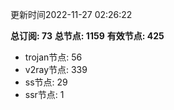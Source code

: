 更新时间2022-11-27 02:26:22

**总订阅: 73**
**总节点: 1159**
**有效节点: 425**
- trojan节点: 56
- v2ray节点: 339
- ss节点: 29
- ssr节点: 1
